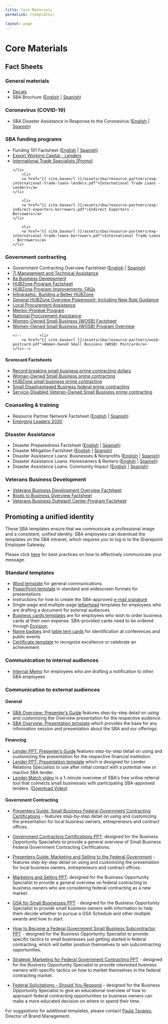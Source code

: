 ```yaml
---
title: Core Materials
permalink: /templates/

layout: page
---
```


# Core Materials

## Fact Sheets

### General materials

<ul>
	<li>
		<a href="{{ site.baseurl }}/assets/sba/resource-partners/powered-by-decals.zip">Decals</a>
	</li>
	<li>
		SBA Brochure (<a href="{{ site.baseurl }}/assets/sba/resource-partners/SBA-Brochure-FINAL-nobleeds-nocontact.pdf">English</a> | <a href="{{ site.baseurl }}/assets/sba/resource-partners/SBA-Brochure-Spanish_HQ.pdf">Spanish</a>)
	</li>
</ul>


### Coronavirus (COVID-19)
<ul>
<li>SBA Disaster Assistance in Response to the Coronavirus (<a href="{{ site.baseurl }}/assets/sba/resource-partners/SBA-Disaster-Assistance-Resources-for-Businesses.pdf">English</a> | <a href="{{ site.baseurl }}/assets/sba/resource-partners/Asistencia-de-Desastre-de-la-SBA-en-Respuesta-al-Coronavirus.pdf">Spanish</a>)
	</li>
</ul>


### SBA funding programs
<ul>
	<li>
		Funding 101 Factsheet (<a href="{{ site.baseurl }}/assets/sba/resource-partners/SBA-Funding101-508_MCS0092.pdf">English</a> | <a href="{{ site.baseurl }}/assets/sba/resource-partners/SBA-Funding101-Spanish.pdf">Spanish</a>)
	</li>
		<li>
		<a href="{{ site.baseurl }}/assets/sba/resource-partners/exp-export-working-capital-lenders.pdf">Export Working Capital - Lenders</a>
	</li>
		<li>
		<a href="{{ site.baseurl }}/assets/sba/resource-partners/exp-international-trade-specialists.pdf">International Trade Specialists (Promo)</a>
	
	</li>
		<li>
		<a href="{{ site.baseurl }}/assets/sba/resource-partners/exp-international-trade-loans-lenders.pdf">International Trade Loans - Lenders</a>
	</li>
	
		<li>
		<a href="{{ site.baseurl }}/assets/sba/resource-partners/exp-indirect-exporters-borrowers.pdf">Indirect Exporters - Borrowers</a>
	</li>
	
		<li>
		<a href="{{ site.baseurl }}/assets/sba/resource-partners/exp-international-trade-loans-borrowers.pdf">International Trade Loans - Borrowers</a>
	</li>
</ul>

### Government contracting
<ul>
	<li>
		Government Contracting Overview Factsheet (<a href="{{ site.baseurl }}/assets/sba/resource-partners/SBA-GovernmentContracting-508_MCS0091.pdf">English</a> | <a href="{{ site.baseurl }}/assets/sba/resource-partners/SBA-GovernmentContracting-Spanish-508.pdf">Spanish</a>)
	</li>
	<li>
		<a href="{{ site.baseurl }}/assets/sba/resource-partners/7j-fact-sheet-2019.pdf">7j Management and Technical Assistance</a>
	</li>
	<li>
		<a href="{{ site.baseurl }}/assets/sba/resource-partners/8a-fact-sheet-2019.pdf">8a Business Development</a>
	</li>
	<li>
		<a href="{{ site.baseurl }}/assets/sba/resource-partners/hubzone-fact-sheet-2019.pdf">HUBZone Program Factsheet</a>
	</li>
	<li>
		<a href="{{ site.baseurl }}/assets/sba/resource-partners/hz-program-improvements-faq.pdf">HUBZone Program Improvements: FAQs</a>
	</li>
	<li>
		<a href="{{ site.baseurl }}/assets/sba/resource-partners/HUBZone-infographic.jpg">Infographic: Building a Better HUBZone</a>
	</li>
	<li>
		<a href="{{ site.baseurl }}/assets/sba/resource-partners/HZ-MasterPPT-Toolkit.pptx">General HUBZone Overview Powerpoint; Including New Rule Guidance </a>
	</li>
	<li>
		<a href="{{ site.baseurl }}/assets/sba/resource-partners/local-procurement-fact-sheet-2019.pdf">Local Procurement Assistance</a>
	</li>
	<li>
		<a href="{{ site.baseurl }}/assets/sba/resource-partners/mentor-protege-fact-sheet-2019.pdf">Mentor-Protégé Program</a>
	</li>
	<li>
		<a href="{{ site.baseurl }}/assets/sba/resource-partners/national-procurement-assistance-fact-sheet-2019.pdf">National Procurement Assistance</a>
	</li>
	<li>
		<a href="{{ site.baseurl }}/assets/sba/resource-partners/woman-owned-fact-sheet-2019.pdf">Women-Owned Small Business (WOSB) Factsheet</a>
	</li>
	<li>
		<a href="{{ site.baseurl }}/assets/sba/resource-partners/WOSB-ProgramOverview.pptx">Women-Owned Small Business (WOSB) Program Overview</a>
	</li>
	
	<!--		<li>
		<a href="{{ site.baseurl }}/assets/sba/resource-partners/wosb-postcard.pdf">Women-Owned Small Business (WOSB) Postcard</a>
	</li>-->

	
</ul>

#### Scorecard Factsheets
<ul>
<li><a href="https://www.sba.gov/document/support--record-breaking-small-business-prime-contracting-dollars-factsheet">Record breaking small business prime contracting dollars</a></li>
<li><a href="https://www.sba.gov/document/support--woman-owned-small-business-prime-contracting-factsheet">Woman-Owned Small Business prime contracting</a></li>
<li><a href="https://www.sba.gov/document/support--hubzone-small-business-prime-contracting-factsheet">HUBZone small business prime contracting</a></li>
<li><a href="https://www.sba.gov/document/support--small-disadvantaged-business-federal-prime-contracting-factsheet">Small Disadvantaged Business federal prime contracting</a></li>
<li><a href="https://www.sba.gov/document/support--service-disabled-veteran-owned-small-business-prime-contracting-factsheet">Service-Disabled Veteran-Owned Small Business prime contracting</a></li>
</ul>


### Counseling & training
<ul>
	<li>
		Resource Partner Network Factsheet (<a href="{{ site.baseurl }}/assets/sba/resource-partners/SBA-ResourcePartnerNetwork-508_MCS0090.pdf">English</a> | <a href="{{ site.baseurl }}/assets/sba/resource-partners/SBA-ResourcePartnerNetwork-Spanish-508.pdf">Spanish</a>)
	</li>
	<li>
		<a href="{{ site.baseurl }}/assets/sba/resource-partners/emerging-leaders-flyer-static.pdf">Emerging Leaders 2020</a>
	</li>
</ul>


### Disaster Assistance
<ul>
	<li>
		Disaster Preparedness Factsheet (<a href="{{ site.baseurl }}/assets/sba/resource-partners/Disaster-Preparedness-Factsheet.pdf">English</a> | <a href="{{ site.baseurl }}/assets/sba/resource-partners/Disaster-Preparedness-Factsheet-sp.pdf">Spanish</a>)
	</li>
	<li>
		Disaster Mitigation Factsheet (<a href="{{ site.baseurl }}/assets/sba/resource-partners/disaster-mitigation-factsheet.pdf">English</a> | <a href="{{ site.baseurl }}/assets/sba/resource-partners/disaster-mitigation-factsheet-sp.pdf">Spanish</a>)
	</li>
	<li>
		Disaster Assistance Loans: Businesses & Nonprofits (<a href="{{ site.baseurl }}/assets/sba/resource-partners/SBA-Disaster-Assistance-Loans-Businesses-Nonprofits.pdf">English</a> | <a href="{{ site.baseurl }}/assets/sba/resource-partners/SBA-Disaster-Assistance-Loans-Businesses-Nonprofits-sp.pdf">Spanish</a>)
	</li>
	<li>
		Disaster Assistance Loans: Homeowners & Renters (<a href="{{ site.baseurl }}/assets/sba/resource-partners/SBA-Disaster-Assistance-Loans-Homeowners-Renters.pdf">English</a> | <a href="{{ site.baseurl }}/assets/sba/resource-partners/SBA-Disaster-Assistance-Loans-Homeowners-Renters-sp.pdf">Spanish</a>)
	</li>
	<li>
		Disaster Assistance Loans: Community Impact (<a href="{{ site.baseurl }}/assets/sba/resource-partners/SBA-Disaster-Assistance-Loans-Community-Impact.pdf">English</a> | <a href="{{ site.baseurl }}/assets/sba/resource-partners/SBA-Disaster-Assistance-Loans-Community-Impact-sp.pdf">Spanish</a>)
	</li>
</ul>


###  Veterans Business Development

<ul>
	<li>
		<a href="{{ site.baseurl }}/assets/sba/resource-partners/OVBD-101.pdf">Veterans Business Development Overview Factsheet</a></li>
	<li>
		<a href="{{ site.baseurl }}/assets/sba/resource-partners/B2B-Factsheet.pdf">Boots to Business Overview Factsheet</a></li>
	<li>
		<a href="{{ site.baseurl }}/assets/sba/resource-partners/VBOC-Factsheet.pdf">Veterans Business Outreach Center Program Factsheet</a></li>
</ul>



## Promoting a unified identity

These SBA templates ensure that we communicate a professional image and a consistent, unified identity. SBA employees can download the templates on the SBA intranet, which requires you to log in to the Sharepoint Employee Gateway.

Please click [here](https://sba123.sharepoint.com/offices/OMCS/Documents/Index%20Page/Need%20Help%20Developing%20Materials/SBA%20Brand%20Training%20for%20Program%20Offices%20Update-4.pdf) for best practices on how to effectively communicate your message.

### Standard templates
* [Word template](https://sba123.sharepoint.com/offices/OMCS/Pages/WordTemplate.aspx) for general communications
* [PowerPoint template](https://sba123.sharepoint.com/offices/OMCS/Pages/PowerpointTemplate.aspx) in standard and widescreen formats for presentations
* Instructions for how to create the SBA-approved [e-mail signature](https://sba123.sharepoint.com/offices/OMCS/Documents/EmailSignatureInstructions.docx)
* Single-page and multiple-page [letterhead](https://sba123.sharepoint.com/offices/OMCS/Pages/Letterhead-Template.aspx) templates for employees who are drafting a document for external audiences
* [Business cards templates](https://sba123.sharepoint.com/offices/OMCS/Pages/SBABusinessCards.aspx) are for employees who wish to order business cards at their own expense. SBA-provided cards need to be ordered through [Envision](https://envisionprintservices.com/).
* [Name badges](https://sba123.sharepoint.com/offices/OMCS/Pages/SBANameBadge.aspx) and [table tent cards](https://sba123.sharepoint.com/offices/OMCS/Documents/Template/SBA-Table-Tent-v2.pdf) for identification at conferences and public events
* [Certificate template](https://sba123.sharepoint.com/offices/OMCS/Documents/Index%20Page/What's%20New%20in%20Marketing/SBA-Certificate-FINAL-Editable.pdf) to recognize excellence or celebrate an achievement

### Communication to internal audiences 
* [Internal Memo](https://sba123.sharepoint.com/offices/OMCS/Documents/Template/SBA-Memo-Template.docx) for employees who are drafting a notification to other SBA employees

### Communication to external audiences 

#### General
* [SBA Overview: Presenter’s Guide](https://sba123.sharepoint.com/offices/OMCS/Documents/Program%20Specific%20Materials/Presenter's%20Guide%20-%20SBA%20Overview%20PPT%20-%20FINAL.pdf) features step-by-step detail on using and customizing the Overview presentation for the respective audience.
* [SBA Overview: Presentation template](https://sba123.sharepoint.com/offices/OMCS/Documents/Program%20Specific%20Materials/SBA%20Overview%20PPT%20-%20EDS%20Engagement%20Toolkit%20-%20v3%20-%209.18.18.pptx) which provides the base for any information session and presentation about the SBA and our offerings.

#### Financing

* [Lender PPT: Presenter’s Guide](https://sba123.sharepoint.com/offices/OMCS/Documents/Program%20Specific%20Materials/Presenter's%20Guide_Lender%20PowerPoint_FINAL_11_6_2018.pdf) features step-by-step detail on using and customizing the presentation for the respective financial institution.
* [Lender PPT: Presentation template](https://sba123.sharepoint.com/offices/OMCS/Documents/Program%20Specific%20Materials/Lender%20Presentation_FINAL_11_5_2018.pptx) which is designed for Lender Relations Specialists to use after initial contact with a potential new or inactive SBA lender.
* [Lender Match video](https://www.youtube.com/watch?v=coOBmCozDkI) is a 1-minute overview of SBA's free online referral tool that connects small businesses with participating SBA-approved lenders.  (<a 
href="{{ site.baseurl }}/assets/sba/video/lender-match.zip">Download Video</a>)

#### Government Contracting

* [Presenters Guide: Small Business Federal Government Contracting Certifications](https://sba123.sharepoint.com/offices/OMCS/Documents/Program%20Specific%20Materials/PresentersGuide-SmallBusinessFedGovContractingCertifications.docx) - features step-by-step detail on using and customizing the presentation for local business owners, entrepreneurs and contract offices.
* [Government Contracting Certifications PPT](https://sba123.sharepoint.com/offices/OMCS/Documents/Program%20Specific%20Materials/SmallBusinessFederalGovernmentContractingCertifications.pptx): designed for the Business Opportunity Specialists to provide a general overview of Small Business Federal Government Contracting Certifications.

* [Presenters Guide: Marketing and Selling to the Federal Government](https://sba123.sharepoint.com/offices/OMCS/Documents/Program%20Specific%20Materials/Presenter'sGuide-MarketingandSelling.docx) - features step-by-step detail on using and customizing the presentation for local business owners, entrepreneurs and contract offices.

* [Marketing and Selling PPT](https://sba123.sharepoint.com/offices/OMCS/Documents/Program%20Specific%20Materials/MarketingandSelling-FederalGovernment.pptx): designed for the Business Opportunity Specialist to provide a general overview on federal contracting to business owners who are considering federal contracting as a new market.

* [GSA for Small Businesses PPT](https://sba123.sharepoint.com/offices/OMCS/Documents/Program%20Specific%20Materials/GSA%20for%20Small%20Businesses_Final_508.pptx) - designed for the Business Opportunity Specialist to provide small business owners with information to help them decide whether to pursue a GSA Schedule and other multiple awards and how to start.

* [How to Become a Federal Government Small Business Subcontractor PPT](https://sba123.sharepoint.com/offices/OMCS/Documents/Program%20Specific%20Materials/How%20to%20Become%20a%20Federal%20Government%20Small%20Business%20(SB)%20Subcontractor_Final%20508.pptx) - designed for the Business Opportunity Specialist to provide specific tactics to small businesses just getting started in federal contracting; which will better position themselves to win subcontracting opportunities.

* [Strategic Marketing for Federal Government Contracting PPT](https://sba123.sharepoint.com/offices/OMCS/Documents/Program%20Specific%20Materials/Strategic%20Marketing%20for%20Federal%20Government%20Contracting-Final%20508.pptx) - designed for the Business Opportunity Specialist to provide interested business owners with specific tactics on how to market themselves in the federal contracting market.

* [Federal Solicitations – Should You Respond](https://sba123.sharepoint.com/offices/OMCS/Documents/Program%20Specific%20Materials/Federal%20Solicitations%20-%20Should%20You%20Respond%20-%20Final%20508.pptx) - designed for the Business Opportunity Specialist to give an educational overview of how to approach federal contracting opportunities so business owners can make a more educated decision on where to spend their time.


For suggestions for additional templates, please contact [Paula Tavares](mailto:paula.tavares@sba.gov), Director of Brand Management.
